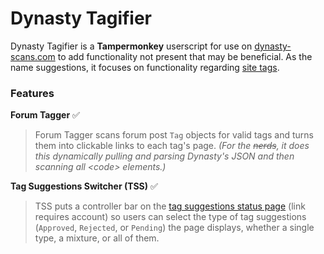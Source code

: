 # Dynasty Tagifier
Dynasty Tagifier is a **Tampermonkey** userscript for use on [dynasty-scans.com](https://dynasty-scans.com) to add functionality not present that may be beneficial. As the name suggestions, it focuses on functionality regarding [site tags](https://dynasty-scans.com/tags).

### Features
**Forum Tagger** :white_check_mark:
> Forum Tagger scans forum post `Tag` objects for valid tags and turns them into clickable links to each tag's page. 
> *(For the ~~nerds~~, it does this dynamically pulling and parsing Dynasty's JSON and then scanning all \<code\> elements.)*

**Tag Suggestions Switcher (TSS)** :white_check_mark:
> TSS puts a controller bar on the [tag suggestions status page](https://dynasty-scans.com/user/suggestions) (link requires account) so users can select the type of tag suggestions (`Approved`, `Rejected`, or `Pending`) the page displays, whether a single type, a mixture, or all of them.
